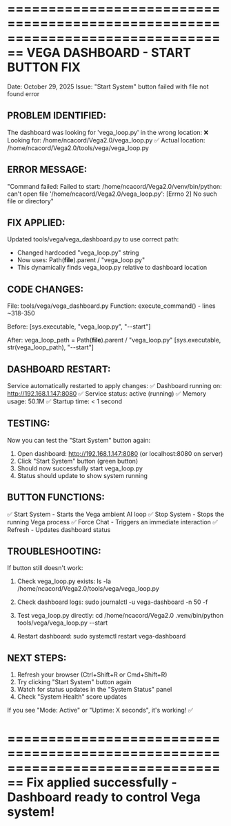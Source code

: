 ================================================================================
VEGA DASHBOARD - START BUTTON FIX
================================================================================
Date: October 29, 2025
Issue: "Start System" button failed with file not found error

PROBLEM IDENTIFIED:
-------------------
The dashboard was looking for 'vega_loop.py' in the wrong location:
  ❌ Looking for: /home/ncacord/Vega2.0/vega_loop.py
  ✅ Actual location: /home/ncacord/Vega2.0/tools/vega/vega_loop.py

ERROR MESSAGE:
--------------
"Command failed: Failed to start: /home/ncacord/Vega2.0/venv/bin/python: 
can't open file '/home/ncacord/Vega2.0/vega_loop.py': 
[Errno 2] No such file or directory"

FIX APPLIED:
------------
Updated tools/vega/vega_dashboard.py to use correct path:
  - Changed hardcoded "vega_loop.py" string
  - Now uses: Path(__file__).parent / "vega_loop.py"
  - This dynamically finds vega_loop.py relative to dashboard location

CODE CHANGES:
-------------
File: tools/vega/vega_dashboard.py
Function: execute_command() - lines ~318-350

Before:
    [sys.executable, "vega_loop.py", "--start"]

After:
    vega_loop_path = Path(__file__).parent / "vega_loop.py"
    [sys.executable, str(vega_loop_path), "--start"]

DASHBOARD RESTART:
------------------
Service automatically restarted to apply changes:
  ✅ Dashboard running on: http://192.168.1.147:8080
  ✅ Service status: active (running)
  ✅ Memory usage: 50.1M
  ✅ Startup time: < 1 second

TESTING:
--------
Now you can test the "Start System" button again:
  1. Open dashboard: http://192.168.1.147:8080 (or localhost:8080 on server)
  2. Click "Start System" button (green button)
  3. Should now successfully start vega_loop.py
  4. Status should update to show system running

BUTTON FUNCTIONS:
-----------------
✅ Start System   - Starts the Vega ambient AI loop
✅ Stop System    - Stops the running Vega process
✅ Force Chat     - Triggers an immediate interaction
✅ Refresh        - Updates dashboard status

TROUBLESHOOTING:
----------------
If button still doesn't work:
  1. Check vega_loop.py exists:
     ls -la /home/ncacord/Vega2.0/tools/vega/vega_loop.py
  
  2. Check dashboard logs:
     sudo journalctl -u vega-dashboard -n 50 -f
  
  3. Test vega_loop.py directly:
     cd /home/ncacord/Vega2.0
     .venv/bin/python tools/vega/vega_loop.py --start
  
  4. Restart dashboard:
     sudo systemctl restart vega-dashboard

NEXT STEPS:
-----------
1. Refresh your browser (Ctrl+Shift+R or Cmd+Shift+R)
2. Try clicking "Start System" button again
3. Watch for status updates in the "System Status" panel
4. Check "System Health" score updates

If you see "Mode: Active" or "Uptime: X seconds", it's working! ✅

================================================================================
Fix applied successfully - Dashboard ready to control Vega system!
================================================================================
